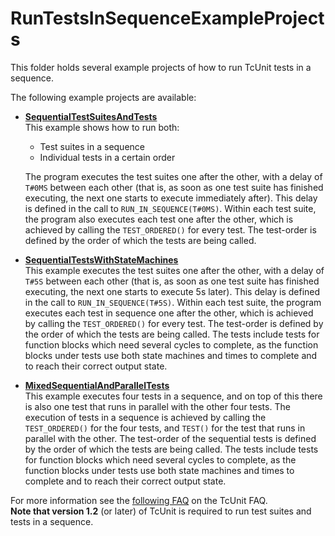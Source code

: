 # RunTestsInSequenceExampleProjects

This folder holds several example projects of how to run TcUnit tests in a sequence.  

The following example projects are available:

- [**SequentialTestSuitesAndTests**](https://github.com/tcunit/ExampleProjects/tree/master/RunTestsInSequenceExampleProjects/SequentialTestSuitesAndTests)  
This example shows how to run both:

  - Test suites in a sequence
  - Individual tests in a certain order  

  The program executes the test suites one after the other, with a delay of `T#0MS` between each other (that is, as soon as one test suite has finished executing, the next one starts to execute immediately after). This delay is defined in the call to `RUN_IN_SEQUENCE(T#0MS)`. Within each test suite, the program also executes each test one after the other, which is achieved by calling the `TEST_ORDERED()` for every test. The test-order is defined by the order of which the tests are being called.

- [**SequentialTestsWithStateMachines**](https://github.com/tcunit/ExampleProjects/tree/master/RunTestsInSequenceExampleProjects/SequentialTestsWithStateMachines)  
    This example executes the test suites one after the other, with a delay of `T#5S` between each other (that is, as soon as one test suite has finished executing, the next one starts to execute 5s later). This delay is defined in the call to `RUN_IN_SEQUENCE(T#5S)`. Within each test suite, the program executes each test in sequence one after the other, which is achieved by calling the `TEST_ORDERED()` for every test. The test-order is defined by the order of which the tests are being called. The tests include tests for function blocks which need several cycles to complete, as the function blocks under tests use both state machines and times to complete and to reach their correct output state.

- [**MixedSequentialAndParallelTests**](https://github.com/tcunit/ExampleProjects/tree/master/RunTestsInSequenceExampleProjects/MixedSequentialAndParallelTests)  
    This example executes four tests in a sequence, and on top of this there is also one test that runs in parallel with the other four tests. The execution of tests in a sequence is achieved by calling the `TEST_ORDERED()` for the four tests, and `TEST()` for the test that runs in parallel with the other. The test-order of the sequential tests is defined by the order of which the tests are being called. The tests include tests for function blocks which need several cycles to complete, as the function blocks under tests use both state machines and times to complete and to reach their correct output state.

For more information see the [following FAQ](https://tcunit.org/#/faq?id=_7-is-it-possible-to-run-test-suites-andor-tests-in-a-sequence) on the TcUnit FAQ.  
**Note that version 1.2** (or later) of TcUnit is required to run test suites and tests in a sequence.
